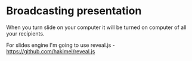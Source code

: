 # Broadcasting presentation

When you turn slide on your computer it will be turned on computer of all your recipients.

For slides engine I'm going to use reveal.js - https://github.com/hakimel/reveal.js